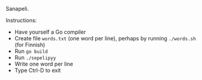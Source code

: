 Sanapeli.

Instructions:

- Have yourself a Go compiler
- Create file `words.txt` (one word per line), perhaps by running `./words.sh` (for Finnish)
- Run `go build`
- Run `./sepelipyy`
- Write one word per line
- Type Ctrl-D to exit
